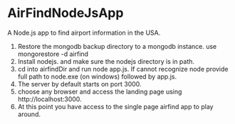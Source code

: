 # AirFindNodeJsApp 
A Node.js app to find airport information in the USA. 

1) Restore the mongodb backup directory to a mongodb instance. use mongorestore -d airfind <path to airfindBackup> 
2) Install nodejs. and make sure the nodejs directory is in path. 
3) cd into airfindDir and run node app.js. If cannot recognize node provide full path to node.exe (on windows) followed by app.js. 
4) The server by default starts on port 3000. 
5) choose any browser and access the landing page using http://localhost:3000. 
6) At this point you have access to the single page airfind app to play around. 
